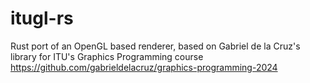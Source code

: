 # itugl-rs
Rust port of an OpenGL based renderer, based on Gabriel de la Cruz's library for ITU's Graphics Programming course https://github.com/gabrieldelacruz/graphics-programming-2024
